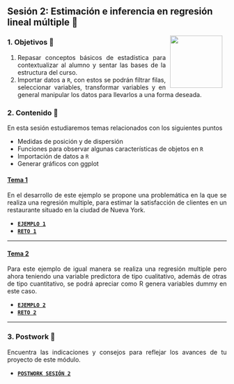 ## Sesión 2: Estimación e inferencia en regresión lineal múltiple :floppy_disk:

<img src="../images/android-kotlin.png" align="right" height="120" hspace="10">
<div style="text-align: justify;">

### 1. Objetivos :dart: 

1. Repasar conceptos básicos de estadística para contextualizar al alumno y sentar las bases de la estructura del curso. 
2. Importar datos a `R`, con estos se podrán filtrar filas, seleccionar variables, transformar variables y en general manipular los datos para llevarlos a una forma deseada.

### 2. Contenido :blue_book:

En esta sesión estudiaremos temas relacionados con los siguientes puntos

- Medidas de posición y de dispersión
- Funciones para observar algunas características de objetos en `R`
- Importación de datos a `R`
- Generar gráficos con ggplot

#### <ins> Tema 1</ins>

En el desarrollo de este ejemplo se propone una problemática en la que se realiza una regresión multiple, para estimar la satisfacción de clientes en un restaurante situado en la ciudad de Nueva York.

- [**`EJEMPLO 1`**](./Ejemplo-01)
- [**`RETO 1`**](./Reto-01)
---


#### <ins>Tema 2</ins>

Para este ejemplo de igual manera se realiza una regresión multiple pero ahora teniendo una variable predictora de tipo cualitativo, además de otras de tipo cuantitativo, se podrá apreciar como R genera variables dummy en este caso.  

- [**`EJEMPLO 2`**](./Ejemplo-02)
- [**`RETO 2`**](./Reto-02)
---


### 3. Postwork :memo:

Encuentra las indicaciones y consejos para reflejar los avances de tu proyecto de este módulo.

- [**`POSTWORK SESIÓN 2`**](./Postwork/)

<br/>


</div>





